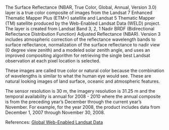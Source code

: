 The Surface Reflectance (NBAR, True Color, Global, Annual, Version 3.0) layer is a true color composite of images from the Landsat 7 Enhanced Thematic Mapper Plus (ETM+) satellite and Landsat 5 Thematic Mapper (TM) satellite produced by the Web-Enabled Landsat Data (WELD) project. The layer is created from Landsat Band 3, 2, 1 Nadir BRDF (Bidirectional Reflectance Distribution Function) Adjusted Reflectance (NBAR). Version 3 includes atmospheric correction of the reflectance wavelength bands to surface reflectance, normalization of the surface reflectance to nadir view (0 degree view zenith) and a modeled solar zenith angle, and uses an improved  compositing algorithm for retrieving the single best Landsat observation at each pixel location is selected.

These images are called true color or natural color because the combination of wavelengths is similar to what the human eye would see. These are natural looking images of land surface, oceanic and atmospheric features.

The sensor resolution is 30 m, the imagery resolution is 31.25 m and the temporal availability is annual for 2008 - 2010 where the annual composite is from the preceding year’s December through the current year’s November. For example, for the year 2008, the product includes data from December 1, 2007 through November 30, 2008.

References: [Global Web-Enabled Landsat Data](http://globalmonitoring.sdstate.edu/projects/weldglobal/gweld.html)
